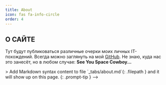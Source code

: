 ```yaml
---
title: About
icon: fas fa-info-circle
order: 4
---
```

## О САЙТЕ

Тут будут публиковаться различные очерки моих личных IT-похождений. Всегда можно заглянуть на мой [GitHub](https://github.com/PeachyCad). Не знаю, куда нас это занесёт, но в любом случае: **See You Space Cowboy...**

<!-->> Add Markdown syntax content to file `_tabs/about.md`{: .filepath } and it will show up on this page.
{: .prompt-tip } -->
